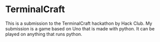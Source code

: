 # TerminalCraft

This is a submission to the TerminalCraft hackathon by Hack Club. My submission is a game based on Uno that is made with python. It can be played on anything that runs python.